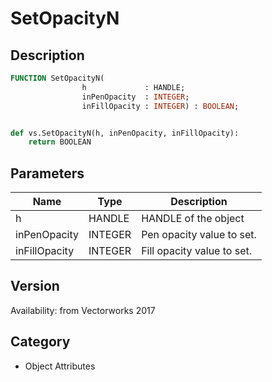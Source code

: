 # SetOpacityN

## Description
```pascal
FUNCTION SetOpacityN(
				h             : HANDLE;
				inPenOpacity  : INTEGER;
				inFillOpacity : INTEGER) : BOOLEAN;
```

```python

def vs.SetOpacityN(h, inPenOpacity, inFillOpacity):
    return BOOLEAN
```

## Parameters
|Name|Type|Description|
|---|---|---|
|h|HANDLE|HANDLE of the object|
|inPenOpacity|INTEGER|Pen opacity value to set.|
|inFillOpacity|INTEGER|Fill opacity value to set.|

## Version
Availability: from Vectorworks 2017
## Category
* Object Attributes

